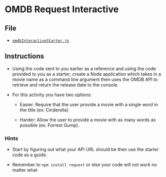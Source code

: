 # OMDB Request Interactive

## File

- [`omdbInteractiveStarter.js`](Unsolved/omdbInteractiveStarter.js)

## Instructions

- Using the code sent to you earlier as a reference and using the code provided to you as a starter, create a Node application which takes in a movie name as a command line argument then uses the OMDB API to retrieve and return the release date to the console.

- For this activity you have two options:

  - Easier: Require that the user provide a movie with a single word in the title (ex: Cinderella)

  - Harder: Allow the user to provide a movie with as many words as possible (ex: Forrest Gump).

### Hints

- Start by figuring out what your API URL should be then use the starter code as a guide.

- Remember to `npm install request` or else your code will not work no matter what
